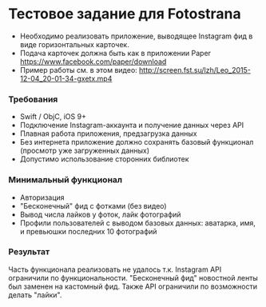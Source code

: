 # Тестовое задание для Fotostrana
- Необходимо реализовать приложение, выводящее Instagram фид в виде горизонтальных карточек.
- Подача карточек должна быть как в приложении Paper https://www.facebook.com/paper/download
- Пример работы см. в этом видео: http://screen.fst.su/lzh/Leo_2015-12-04_20-01-34-gxetx.mp4

### Требования

- Swift / ObjC, iOS 9+
- Подключение Instagram-аккаунта и получение данных через API
- Плавная работа приложения, предзагрузка данных
- Без интернета приложение должно сохранять базовый функционал (просмотр уже загруженных данных)
- Допустимо использование сторонних библиотек

### Минимальный функционал

- Авторизация
- "Бесконечный" фид с фотками (без видео)
- Вывод числа лайков у фоток, лайк фотографий
- Профили пользователей с выводом базовых данных: аватарка, имя, и превьюшки последних 10 фотографий

### Результат

Часть функционала реализовать не удалось т.к. Instagram API ограничили по функциональности. "Бесконечный фид" новостной ленты был заменен на кастомный фид. Также API ограничили по возможности делать "лайки".
